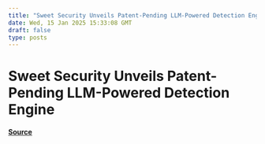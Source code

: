 ```yaml
---
title: "Sweet Security Unveils Patent-Pending LLM-Powered Detection Engine"
date: Wed, 15 Jan 2025 15:33:08 GMT
draft: false
type: posts
---
```

# Sweet Security Unveils Patent-Pending LLM-Powered Detection Engine









#### [Source](https://hackernoon.com/sweet-security-unveils-patent-pending-llm-powered-detection-engine?source=rss)

